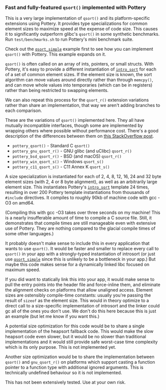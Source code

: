 ### Fast and fully-featured `qsort()` implemented with Pottery

This is a very large implementation of `qsort()` and its platform-specific extensions using Pottery. It provides type specializations for common element sizes to maximize speed at the expense of code size. This causes it to significantly outperform glibc's `qsort()` in some synthetic benchmarks. Run `test/benchmarks.sh` to run Pottery's mini benchmark suite.

Check out the [`qsort_simple`](../qsort_simple/) example first to see how you can implement `qsort()` with Pottery. This example expands on it.

`qsort()` is often called on an array of ints, pointers, or small structs. With Pottery, it's easy to provide a different instantiation of [`intro_sort`](../../../include/pottery/intro_sort/) for each of a set of common element sizes. If the element size is known, the sort algorithm can move values around directly rather than through `memcpy()`, and can move whole values into temporaries (which can be in registers) rather than being restricted to swapping elements.

We can also repeat this process for the `qsort_r()` extension variations rather than share an implementation, that way we aren't adding branches to each comparison.

These are the variations of `qsort()` implemented here. They all have mutually incompatible interfaces, though some are implemented by wrapping others where possible without performance cost. There's a good description of the differences between them on [this StackOverflow post](https://stackoverflow.com/a/39561369).

- `pottery_qsort()` - Standard C `qsort()`
- `pottery_gnu_qsort_r()` - GNU glibc (and uClibc) `qsort_r()`
- `pottery_bsd_qsort_r()` - BSD (and macOS) `qsort_r()`
- `pottery_win_qsort_s()` - Windows `qsort_s()`
- `pottery_c11_qsort_s()` - C11 Annex K `qsort_s()`

A size specialization is instantiated for each of 2, 4, 8, 12, 16, 24 and 32 byte element sizes (with 2, 4 or 8 byte alignment), as well as an arbitrarily large element size. This instantiates Pottery's [`intro_sort`](../../../include/pottery/intro_sort/) template 24 times, resulting in over 200 Pottery template instantiations from thousands of `#include` directives. It compiles to roughly 90kb of machine code with gcc -O3 on amd64.

(Compiling this with gcc -O3 takes over three seconds on my machine! This is a nearly insufferable amount of time to compile a C source file. Still, it demonstrates that compile times are still manageable even with extensive use of Pottery. They are nothing compared to the glacial compile times of some other languages.)

It probably doesn't make sense to include this in every application that wants to use `qsort()`. It would be faster and smaller to replace every call to `qsort()` in your app with a strongly-typed instantiation of introsort (or just use [`qsort_simple`](../qsort_simple/) since this is unlikely to be a bottleneck in your app.) But maybe this code makes sense for a dynamically linked libc focused on maximum speed.

If you did want to statically link this into your app, it would make sense to pull the entry points into the header file and force-inline them, and eliminate the alignment checks on platforms that allow unaligned access. Element sizes are ostensibly compile-time constants: usually you're passing the result of `sizeof` as the element size. This would in theory optimize to a direct call to a size-specific implementation of introsort and the linker could gc all of the ones you don't use. We don't do this here because this is just an example (but let me know if you want this.)

A potential size optimization for this code would be to share a single implementation of the heapsort fallback code. This would make the slow heapsort code even slower, but it would be no slower than traditional implementations and it would still provide safe worst-case time complexity which is its only purpose. This is not implemented yet.

Another size optimization would be to share the implementation between `qsort()` and `gnu_qsort_r()` on platforms which support casting a function pointer to a function type with additional ignored arguments. This is technically undefined behaviour so it is not implemented.

This has not been extensively tested. Use at your own risk.
